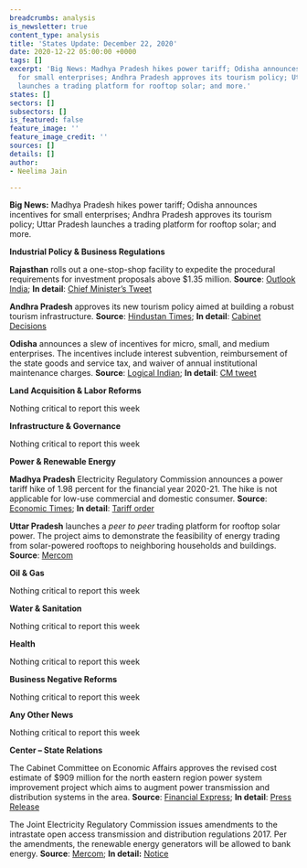 ```yaml
---
breadcrumbs: analysis
is_newsletter: true
content_type: analysis
title: 'States Update: December 22, 2020'
date: 2020-12-22 05:00:00 +0000
tags: []
excerpt: 'Big News: Madhya Pradesh hikes power tariff; Odisha announces incentives
  for small enterprises; Andhra Pradesh approves its tourism policy; Uttar Pradesh
  launches a trading platform for rooftop solar; and more.'
states: []
sectors: []
subsectors: []
is_featured: false
feature_image: ''
feature_image_credit: ''
sources: []
details: []
author:
- Neelima Jain

---
```

**Big News:** Madhya Pradesh hikes power tariff; Odisha announces incentives for small enterprises; Andhra Pradesh approves its tourism policy; Uttar Pradesh launches a trading platform for rooftop solar; and more.

**Industrial Policy & Business Regulations**

**Rajasthan** rolls out a one-stop-shop facility to expedite the procedural requirements for investment proposals above $1.35 million. **Source**: [Outlook India](https://www.outlookindia.com/newsscroll/gehlot-launches-one-stop-shop-facility-for-single-window-clearance-for-investors/1995606); **In detail**: [Chief Minister’s Tweet](https://twitter.com/ashokgehlot51/status/1339565583470190594?s=20)

**Andhra Pradesh** approves its new tourism policy aimed at building a robust tourism infrastructure. **Source**: [Hindustan Times](https://www.hindustantimes.com/travel/ap-government-comes-up-with-new-tourism-policy/story-MYPJXa0qhctgAeeML44ACO.html); **In detail**: [Cabinet Decisions](http://ipr.ap.nic.in/images/press-releases/%E0%B0%AE%E0%B0%82%E0%B0%A4%E0%B1%8D%E0%B0%B0%E0%B0%BF%20%E0%B0%AE%E0%B0%82%E0%B0%A4%E0%B1%8D%E0%B0%B0%E0%B0%BF%20%E0%B0%AA%E0%B1%87%E0%B0%B0%E0%B1%8D%E0%B0%A8%E0%B0%BF%20%E0%B0%B5%E0%B1%86%E0%B0%82%E0%B0%95%E0%B0)

**Odisha** announces a slew of incentives for micro, small, and medium enterprises. The incentives include interest subvention, reimbursement of the state goods and service tax, and waiver of annual institutional maintenance charges. **Source**: [Logical Indian](https://thelogicalindian.com/good-governance/odisha-govt-msme-package-25518); **In detail**: [CM tweet](https://twitter.com/idco_odisha/status/1339082961841344513)

**Land Acquisition & Labor Reforms**

Nothing critical to report this week

**Infrastructure & Governance**

Nothing critical to report this week

**Power & Renewable Energy**

**Madhya Pradesh** Electricity Regulatory Commission announces a power tariff hike of 1.98 percent for the financial year 2020-21. The hike is not applicable for low-use commercial and domestic consumer. **Source**: [Economic Times](https://energy.economictimes.indiatimes.com/news/power/madhya-pradesh-mild-power-tariff-hike-in-view-of-covid-19-meter-rent-scrapped/79789138); **In detail**: [Tariff order](http://www.mperc.in/Retail%20Supply%20Tariff%20Order%20for%20FY%202020-21.pdf)

**Uttar Pradesh** launches a _peer to peer_ trading platform for rooftop solar power. The project aims to demonstrate the feasibility of energy trading from solar-powered rooftops to neighboring households and buildings. **Source**: [Mercom](https://mercomindia.com/uttar-pradesh-blockchain-rooftop-solar-trading/)

**Oil & Gas**

Nothing critical to report this week

**Water & Sanitation**

Nothing critical to report this week

**Health**

Nothing critical to report this week

**Business Negative Reforms**

Nothing critical to report this week

**Any Other News**

Nothing critical to report this week

**Center – State Relations**

The Cabinet Committee on Economic Affairs approves the revised cost estimate of $909 million for the north eastern region power system improvement project which aims to augment power transmission and distribution systems in the area. **Source**: [Financial Express](https://www.financialexpress.com/economy/cabinet-approves-rs-1700-crore-more-for-northeast-power-project/2151358/); **In detail**: [Press Release](https://www.pib.gov.in/PressReleasePage.aspx?PRID=1681052)

The Joint Electricity Regulatory Commission issues amendments to the intrastate open access transmission and distribution regulations 2017. Per the amendments, the renewable energy generators will be allowed to bank energy. **Source**: [Mercom](https://mercomindia.com/jerc-allow-banking-of-energy/); **In detail:** [Notice](http://jercuts.gov.in/writereaddata/UploadFile/First%20Amendment.pdf)
